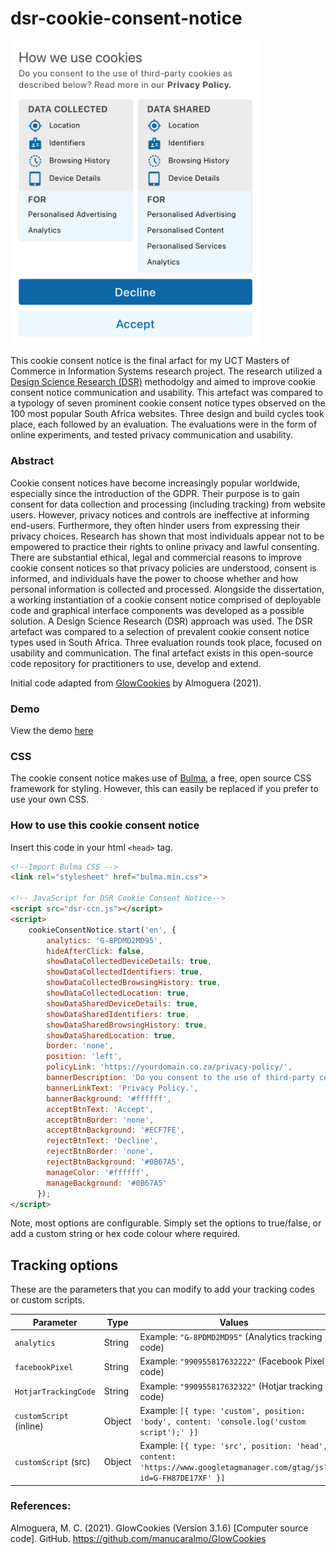 # dsr-cookie-consent-notice

<img src="/repo-assets/dsr-ccn-optimized.png" width="400" alt="screenshot of the DSR Cookie Consent Notice"/>

This cookie consent notice is the final arfact for my UCT Masters of Commerce in Information Systems research project. The research utilized a [Design Science Research (DSR)](http://www.desrist.org/desrist/content/design-science-research-in-information-systems.pdf) methodolgy and aimed to improve cookie consent notice communication and usability. This artefact was compared to a typology of seven prominent cookie consent notice types observed on the 100 most popular South Africa websites. Three design and build cycles took place, each followed by an evaluation. The evaluations were in the form of online experiments, and tested privacy communication and usability.

### Abstract
Cookie consent notices have become increasingly popular worldwide, especially since the introduction of the GDPR. Their purpose is to gain consent for data collection and processing (including tracking) from website users. However, privacy notices and controls are ineffective at informing end-users. Furthermore, they often hinder users from expressing their privacy choices. Research has shown that most individuals appear not to be empowered to practice their rights to online privacy and lawful consenting. There are substantial ethical, legal and commercial reasons to improve cookie consent notices so that privacy policies are understood, consent is informed, and individuals have the power to choose whether and how personal information is collected and processed. Alongside the dissertation, a working instantiation of a cookie consent notice comprised of deployable code and graphical interface components was developed as a possible solution. A Design Science Research (DSR) approach was used. The DSR artefact was compared to a selection of prevalent cookie consent notice types used in South Africa. Three evaluation rounds took place, focused on usability and communication. The final artefact exists in this open-source code repository for practitioners to use, develop and extend.

Initial code adapted from [GlowCookies](https://github.com/manucaralmo/GlowCookies) by Almoguera (2021).

### Demo
View the demo [here](https://happyhols.co.za/h/)

### CSS
The cookie consent notice makes use of [Bulma](https://bulma.io/), a free, open source CSS framework for styling. However, this can easily be replaced if you prefer to use your own CSS.

### How to use this cookie consent notice
Insert this code in your html `<head>` tag.
```html
<!--Import Bulma CSS -->
<link rel="stylesheet" href="bulma.min.css">

<!-- JavaScript for DSR Cookie Consent Notice-->
<script src="dsr-ccn.js"></script> 
<script>
    cookieConsentNotice.start('en', {
        analytics: 'G-8PDMD2MD95', 
        hideAfterClick: false,
        showDataCollectedDeviceDetails: true,
        showDataCollectedIdentifiers: true,
        showDataCollectedBrowsingHistory: true,
        showDataCollectedLocation: true,
        showDataSharedDeviceDetails: true,
        showDataSharedIdentifiers: true,
        showDataSharedBrowsingHistory: true,
        showDataSharedLocation: true,
        border: 'none',
        position: 'left',
        policyLink: 'https://yourdomain.co.za/privacy-policy/',
        bannerDescription: 'Do you consent to the use of third-party cookies as described below? Read more in our',
        bannerLinkText: 'Privacy Policy.',
        bannerBackground: '#ffffff',
        acceptBtnText: 'Accept',
        acceptBtnBorder: 'none',
        acceptBtnBackground: '#ECF7FE',
        rejectBtnText: 'Decline',
        rejectBtnBorder: 'none',
        rejectBtnBackground: '#0B67A5',
        manageColor: '#ffffff',
        manageBackground: '#0B67A5' 
      });
</script>
```
Note, most options are configurable. Simply set the options to true/false, or add a custom string or hex code colour where required.


## Tracking options
These are the parameters that you can modify to add your tracking codes or custom scripts.

| Parameter               | Type   | Values                                                                                                              |
| ----------------------- | ------ | ------------------------------------------------------------------------------------------------------------------- |
| `analytics`             | String | Example: `"G-8PDMD2MD95"` (Analytics tracking code)                                                                 |
| `facebookPixel`         | String | Example: `"990955817632222"` (Facebook Pixel code)                                                                  |
| `HotjarTrackingCode`    | String | Example: `"990955817632322"` (Hotjar tracking code)                                                                 |
| `customScript` (inline) | Object | Example: `[{ type: 'custom', position: 'body', content: 'console.log('custom script');' }]`                         |
| `customScript` (src)    | Object | Example: `[{ type: 'src', position: 'head', content: 'https://www.googletagmanager.com/gtag/js?id=G-FH87DE17XF' }]` |


### References:
Almoguera, M. C. (2021). GlowCookies (Version 3.1.6) [Computer source code]. GitHub. https://github.com/manucaralmo/GlowCookies

